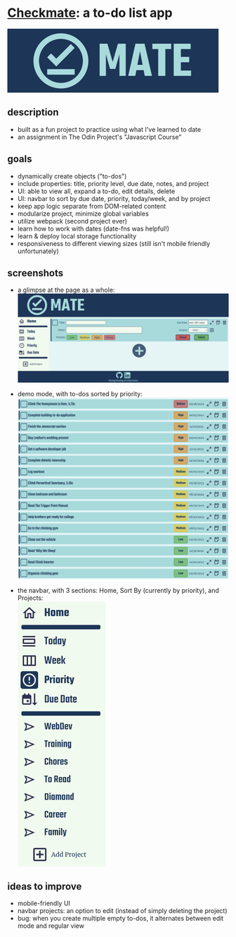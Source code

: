 # [Checkmate](https://connorwarme.github.io/toDo/): a to-do list app   
  
![title](https://github.com/connorwarme/toDo/blob/main/screenshots/title.png?raw=true "title") 
  
## description  
  * built as a fun project to practice using what I've learned to date  
  * an assignment in The Odin Project's "Javascript Course"  
    
## goals  
  * dynamically create objects ("to-dos")  
  * include properties: title, priority level, due date, notes, and project  
  * UI: able to view all, expand a to-do, edit details, delete  
  * UI: navbar to sort by due date, priority, today/week, and by project  
  * keep app logic separate from DOM-related content  
  * modularize project, minimize global variables
  * utilize webpack (second project ever)  
  * learn how to work with dates (date-fns was helpful!)  
  * learn & deploy local storage functionality  
  * responsiveness to different viewing sizes (still isn't mobile friendly unfortunately)

## screenshots  
  
  * a glimpse at the page as a whole:  
  ![todo](https://github.com/connorwarme/toDo/blob/main/screenshots/to-do.png?raw=true "to-do app")  

  * demo mode, with to-dos sorted by priority:  
  ![list](https://github.com/connorwarme/toDo/blob/main/screenshots/list.png?raw=true "list of to-dos")  

  * the navbar, with 3 sections: Home, Sort By (currently by priority), and Projects:  
  ![navbar](https://github.com/connorwarme/toDo/blob/main/screenshots/navbar.png?raw=true "navbar")  

## ideas to improve  
  * mobile-friendly UI  
  * navbar projects: an option to edit (instead of simply deleting the project)  
  * bug: when you create multiple empty to-dos, it alternates between edit mode and regular view  
   

   
